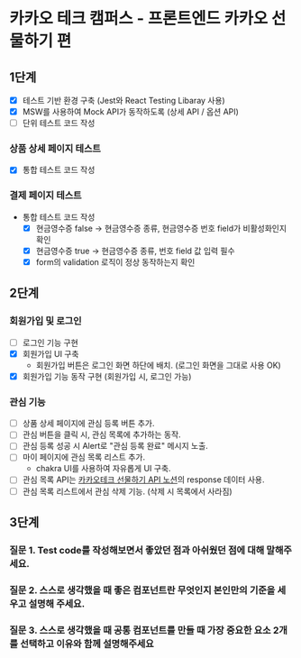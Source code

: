 # 카카오 테크 캠퍼스 - 프론트엔드 카카오 선물하기 편

## 1단계

- [x] 테스트 기반 환경 구축 (Jest와 React Testing Libaray 사용)
- [x] MSW를 사용하여 Mock API가 동작하도록 (상세 API / 옵션 API)
- [ ] 단위 테스트 코드 작성

### 상품 상세 페이지 테스트

- [x] 통합 테스트 코드 작성

### 결제 페이지 테스트

- 통합 테스트 코드 작성
  - [x] 현금영수증 false → 현금영수증 종류, 현금영수증 번호 field가 비활성화인지 확인
  - [x] 현금영수증 true → 현금영수증 종류, 번호 field 값 입력 필수
  - [x] form의 validation 로직이 정상 동작하는지 확인

## 2단계

### 회원가입 및 로그인

- [ ] 로그인 기능 구현
- [x] 회원가입 UI 구축
  - 회원가입 버튼은 로그인 화면 하단에 배치. (로그인 화면을 그대로 사용 OK)
- [x] 회원가입 기능 동작 구현 (회원가입 시, 로그인 가능)

### 관심 기능

- [ ] 상품 상세 페이지에 관심 등록 버튼 추가.
- [ ] 관심 버튼을 클릭 시, 관심 목록에 추가하는 동작.
- [ ] 관심 등록 성공 시 Alert로 "관심 등록 완료" 메시지 노출.
- [ ] 마이 페이지에 관심 목록 리스트 추가.
  - chakra UI를 사용하여 자유롭게 UI 구축.
- [ ] 관심 목록 API는 [카카오테크 선물하기 API 노션](https://www.notion.so/API-c78c990bf1264a5a91c4421e125a28c8?pvs=21)의 response 데이터 사용.
- [ ] 관심 목록 리스트에서 관심 삭제 기능. (삭제 시 목록에서 사라짐)

## 3단계

### 질문 1. Test code를 작성해보면서 좋았던 점과 아쉬웠던 점에 대해 말해주세요.

### 질문 2. 스스로 생각했을 때 좋은 컴포넌트란 무엇인지 본인만의 기준을 세우고 설명해 주세요.

### 질문 3. 스스로 생각했을 때 공통 컴포넌트를 만들 때 가장 중요한 요소 2개를 선택하고 이유와 함께 설명해주세요
